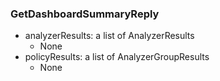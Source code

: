 ### GetDashboardSummaryReply
- analyzerResults: a list of AnalyzerResults
  - None
- policyResults: a list of AnalyzerGroupResults
  - None
